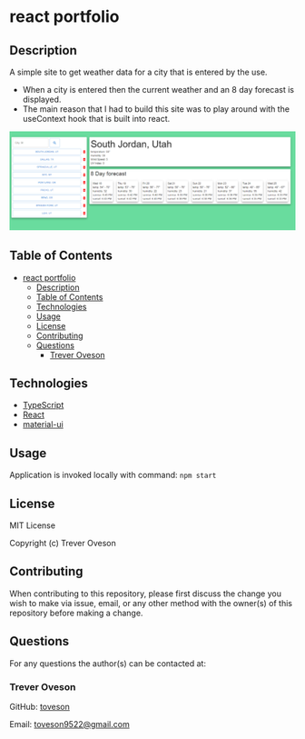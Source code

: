 # react portfolio

## Description

A simple site to get weather data for a city that is entered by the use.
* When a city is entered then the current weather and an 8 day forecast is displayed.
* The main reason that I had to build this site was to play around with the useContext hook that is built into react.


<!-- Link to live site: [react-portfolio](https://toveson.github.io/react-portfolio/#/) -->

![Dashboard](./src/img/weather-dashboard.png)

## Table of Contents

- [react portfolio](#react-portfolio)
  - [Description](#description)
  - [Table of Contents](#table-of-contents)
  - [Technologies](#technologies)
  - [Usage](#usage)
  - [License](#license)
  - [Contributing](#contributing)
  - [Questions](#questions)
    - [Trever Oveson](#trever-oveson)

## Technologies

* [TypeScript](https://www.typescriptlang.org/)
* [React](https://reactjs.org/)
* [material-ui](https://material-ui.com/)


## Usage

Application is invoked locally with command: `npm start`

## License

MIT License

Copyright (c) Trever Oveson

## Contributing

When contributing to this repository, please first discuss the change you wish to make via issue, email, or any other method with the owner(s) of this repository before making a change.

## Questions

For any questions the author(s) can be contacted at:

### Trever Oveson

GitHub: [toveson](https://github.com/toveson)

Email: toveson9522@gmail.com